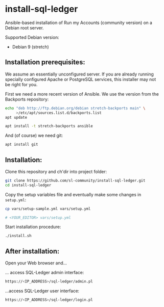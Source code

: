 # install-sql-ledger

Ansible-based installation of Run my Accounts (community version) on
a Debian root server.

Supported Debian version:


* Debian 9 (stretch)



## Installation prerequisites:


We assume an essentially unconfigured server. If you are already running
specially configured Apache or PostgreSQL services, this installer may not be
right for you.

First we need a more recent version of Ansible. We use the version
from the Backports repository:

```sh
echo "deb http://ftp.debian.org/debian stretch-backports main" \
     >/etc/apt/sources.list.d/backports.list
apt update

apt install -t stretch-backports ansible
```


And (of course) we need git:

```sh
apt install git
```

## Installation:

Clone this repository and ch'dir into project folder:

```sh
git clone https://github.com/sl-community/install-sql-ledger.git
cd install-sql-ledger
```

Copy the setup variables file and eventually make some changes in `setup.yml`:

```sh
cp vars/setup-sample.yml vars/setup.yml

# <YOUR_EDITOR> vars/setup.yml
```

Start installation procedure:

```sh
./install.sh
```

## After installation:

Open your Web browser and...

... access SQL-Ledger admin interface: 

```sh
https://<IP_ADDRESS>/sql-ledger/admin.pl
```

...access SQL-Ledger user interface:

```sh
https://<IP_ADDRESS>/sql-ledger/login.pl
```

